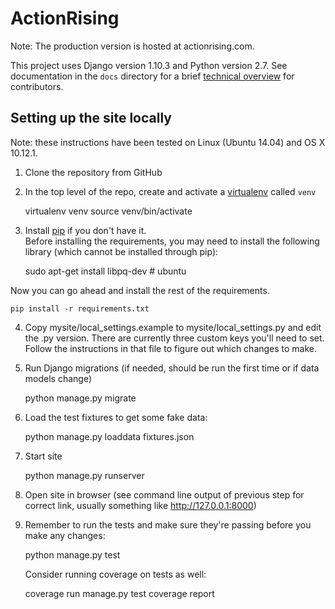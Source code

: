 # ActionRising

Note: The production version is hosted at actionrising.com.

This project uses Django version 1.10.3 and Python version 2.7. See documentation in the `docs` directory for a brief
[technical overview](docs/technical_overview.md) for contributors.

## Setting up the site locally

Note: these instructions have been tested on Linux (Ubuntu 14.04) and
OS X 10.12.1.

1) Clone the repository from GitHub

2) In the top level of the repo, create and activate a [virtualenv](https://virtualenv.pypa.io/en/stable/userguide/#usage) called `venv`

    virtualenv venv
    source venv/bin/activate

3) Install [pip](https://pip.pypa.io/en/stable/installing/) if you don't have it.  
Before installing the requirements, you may need to install the following library
(which cannot be installed through pip):

    sudo apt-get install libpq-dev  # ubuntu

Now you can go ahead and install the rest of the requirements.

    pip install -r requirements.txt

4) Copy mysite/local_settings.example to mysite/local_settings.py and edit the .py version. There are currently three custom keys you'll need to
set.  Follow the instructions in that file to figure out which changes to make.

5) Run Django migrations (if needed, should be run the first time or if data
  models change)

    python manage.py migrate

6) Load the test fixtures to get some fake data:

    python manage.py loaddata fixtures.json

7) Start site

    python manage.py runserver

8) Open site in browser (see command line output of previous step for correct
  link, usually something like http://127.0.0.1:8000)

9) Remember to run the tests and make sure they're passing before you make any changes:

     python manage.py test

   Consider running coverage on tests as well:

     coverage run manage.py test
     coverage report
